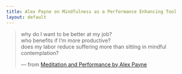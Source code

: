 ```yaml
---
title: Alex Payne on Mindfulness as a Performance Enhancing Tool
layout: default
---
```


> why do I want to be better at my job?  
> who benefits if I’m more productive?  
> does my labor reduce suffering more than sitting in mindful contemplation?
>
> — from [Meditation and Performance by Alex Payne](https://al3x.net/2015/02/24/meditation-and-performance.html)
